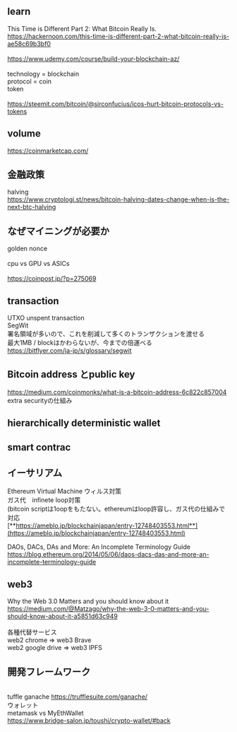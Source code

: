 ## learn
This Time is Different Part 2: What Bitcoin Really Is.<br>
https://hackernoon.com/this-time-is-different-part-2-what-bitcoin-really-is-ae58c69b3bf0 <br>
<br>
https://www.udemy.com/course/build-your-blockchain-az/ <br>
<br>
technology = blockchain<br>
protocol = coin<br>
token<br>
<br>
https://steemit.com/bitcoin/@sirconfucius/icos-hurt-bitcoin-protocols-vs-tokens
<br>
## volume
https://coinmarketcap.com/
<br>
## 金融政策
halving <br>
https://www.cryptologi.st/news/bitcoin-halving-dates-change-when-is-the-next-btc-halving
<br>
## なぜマイニングが必要か
golden nonce <br>
<br>
cpu vs GPU vs ASICs<br>
<br>
https://coinpost.jp/?p=275069
<br>
## transaction
UTXO unspent transaction
<br>
SegWit<br>
署名領域が多いので、これを削減して多くのトランザクションを渡せる<br>
最大1MB / blockはかわらないが、今までの倍運べる<br>
https://bitflyer.com/ja-jp/s/glossary/segwit
<br>
## Bitcoin address とpublic key
https://medium.com/coinmonks/what-is-a-bitcoin-address-6c822c857004 <br>
extra securityの仕組み
<br>

## hierarchically deterministic wallet

## smart contrac

## イーサリアム
Ethereum Virtual Machine  ウィルス対策 <br>
ガス代　infinete loop対策 <br>
(bitcoin scriptは1oopをもたない。ethereumはloop許容し、ガス代の仕組みで対応 <br>
[**https://ameblo.jp/blockchainjapan/entry-12748403553.html**](https://ameblo.jp/blockchainjapan/entry-12748403553.html)
<br>

DAOs, DACs, DAs and More: An Incomplete Terminology Guide <br>
https://blog.ethereum.org/2014/05/06/daos-dacs-das-and-more-an-incomplete-terminology-guide
<br>
## web3
Why the Web 3.0 Matters and you should know about it <br>
https://medium.com/@Matzago/why-the-web-3-0-matters-and-you-should-know-about-it-a5851d63c949
<br>
<br>
各種代替サービス<br>
web2 chrome => web3 Brave<br>
web2 google drive => web3 IPFS
<br>


## 開発フレームワーク

<br>tuffle ganache
https://trufflesuite.com/ganache/
<br>
ウォレット<br>
metamask vs MyEthWallet <br>
https://www.bridge-salon.jp/toushi/crypto-wallet/#back
